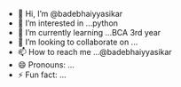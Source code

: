 - 👋 Hi, I’m @badebhaiyyasikar
- 👀 I’m interested in ...python
- 🌱 I’m currently learning ...BCA 3rd year
- 💞️ I’m looking to collaborate on ...
- 📫 How to reach me ...@badebhaiyyasikar
- 😄 Pronouns: ...
- ⚡ Fun fact: ...

<!---
badebhaiyyasikar/badebhaiyyasikar is a ✨ special ✨ repository because its `README.md` (this file) appears on your GitHub profile.
You can click the Preview link to take a look at your changes.
--->
